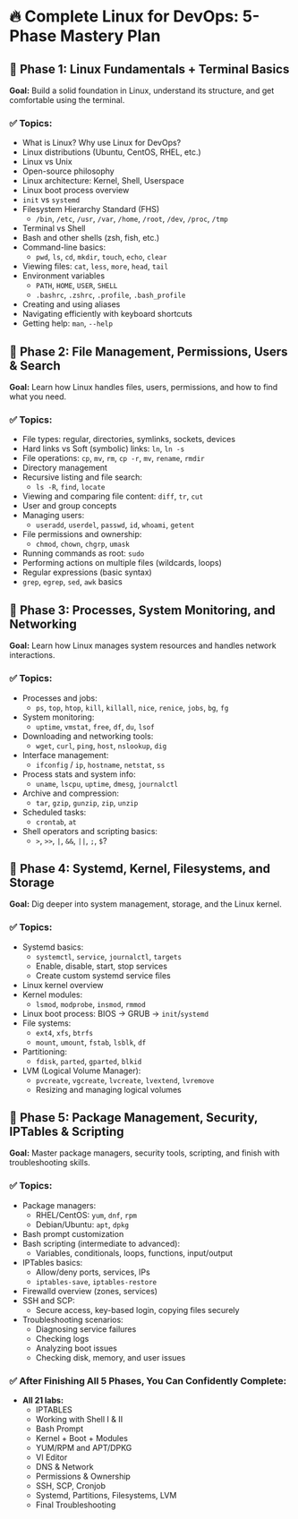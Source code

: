 # 🔥 Complete Linux for DevOps: 5-Phase Mastery Plan

## 🧩 Phase 1: Linux Fundamentals + Terminal Basics
**Goal:** Build a solid foundation in Linux, understand its structure, and get comfortable using the terminal.

### ✅ Topics:
*   What is Linux? Why use Linux for DevOps?
*   Linux distributions (Ubuntu, CentOS, RHEL, etc.)
*   Linux vs Unix
*   Open-source philosophy
*   Linux architecture: Kernel, Shell, Userspace
*   Linux boot process overview
*   `init` vs `systemd`
*   Filesystem Hierarchy Standard (FHS)
    *   `/bin`, `/etc`, `/usr`, `/var`, `/home`, `/root`, `/dev`, `/proc`, `/tmp`
*   Terminal vs Shell
*   Bash and other shells (zsh, fish, etc.)
*   Command-line basics:
    *   `pwd`, `ls`, `cd`, `mkdir`, `touch`, `echo`, `clear`
*   Viewing files: `cat`, `less`, `more`, `head`, `tail`
*   Environment variables
    *   `PATH`, `HOME`, `USER`, `SHELL`
    *   `.bashrc`, `.zshrc`, `.profile`, `.bash_profile`
*   Creating and using aliases
*   Navigating efficiently with keyboard shortcuts
*   Getting help: `man`, `--help`

## 🧩 Phase 2: File Management, Permissions, Users & Search
**Goal:** Learn how Linux handles files, users, permissions, and how to find what you need.

### ✅ Topics:
*   File types: regular, directories, symlinks, sockets, devices
*   Hard links vs Soft (symbolic) links: `ln`, `ln -s`
*   File operations: `cp`, `mv`, `rm`, `cp -r`, `mv`, `rename`, `rmdir`
*   Directory management
*   Recursive listing and file search:
    *   `ls -R`, `find`, `locate`
*   Viewing and comparing file content: `diff`, `tr`, `cut`
*   User and group concepts
*   Managing users:
    *   `useradd`, `userdel`, `passwd`, `id`, `whoami`, `getent`
*   File permissions and ownership:
    *   `chmod`, `chown`, `chgrp`, `umask`
*   Running commands as root: `sudo`
*   Performing actions on multiple files (wildcards, loops)
*   Regular expressions (basic syntax)
*   `grep`, `egrep`, `sed`, `awk` basics

## 🧩 Phase 3: Processes, System Monitoring, and Networking
**Goal:** Learn how Linux manages system resources and handles network interactions.

### ✅ Topics:
*   Processes and jobs:
    *   `ps`, `top`, `htop`, `kill`, `killall`, `nice`, `renice`, `jobs`, `bg`, `fg`
*   System monitoring:
    *   `uptime`, `vmstat`, `free`, `df`, `du`, `lsof`
*   Downloading and networking tools:
    *   `wget`, `curl`, `ping`, `host`, `nslookup`, `dig`
*   Interface management:
    *   `ifconfig` / `ip`, `hostname`, `netstat`, `ss`
*   Process stats and system info:
    *   `uname`, `lscpu`, `uptime`, `dmesg`, `journalctl`
*   Archive and compression:
    *   `tar`, `gzip`, `gunzip`, `zip`, `unzip`
*   Scheduled tasks:
    *   `crontab`, `at`
*   Shell operators and scripting basics:
    *   `>`, `>>`, `|`, `&&`, `||`, `;`, `$`?

## 🧩 Phase 4: Systemd, Kernel, Filesystems, and Storage
**Goal:** Dig deeper into system management, storage, and the Linux kernel.

### ✅ Topics:
*   Systemd basics:
    *   `systemctl`, `service`, `journalctl`, `targets`
    *   Enable, disable, start, stop services
    *   Create custom systemd service files
*   Linux kernel overview
*   Kernel modules:
    *   `lsmod`, `modprobe`, `insmod`, `rmmod`
*   Linux boot process: BIOS → GRUB → `init`/`systemd`
*   File systems:
    *   `ext4`, `xfs`, `btrfs`
    *   `mount`, `umount`, `fstab`, `lsblk`, `df`
*   Partitioning:
    *   `fdisk`, `parted`, `gparted`, `blkid`
*   LVM (Logical Volume Manager):
    *   `pvcreate`, `vgcreate`, `lvcreate`, `lvextend`, `lvremove`
    *   Resizing and managing logical volumes

## 🧩 Phase 5: Package Management, Security, IPTables & Scripting
**Goal:** Master package managers, security tools, scripting, and finish with troubleshooting skills.

### ✅ Topics:
*   Package managers:
    *   RHEL/CentOS: `yum`, `dnf`, `rpm`
    *   Debian/Ubuntu: `apt`, `dpkg`
*   Bash prompt customization
*   Bash scripting (intermediate to advanced):
    *   Variables, conditionals, loops, functions, input/output
*   IPTables basics:
    *   Allow/deny ports, services, IPs
    *   `iptables-save`, `iptables-restore`
*   Firewalld overview (zones, services)
*   SSH and SCP:
    *   Secure access, key-based login, copying files securely
*   Troubleshooting scenarios:
    *   Diagnosing service failures
    *   Checking logs
    *   Analyzing boot issues
    *   Checking disk, memory, and user issues

### ✅ After Finishing All 5 Phases, You Can Confidently Complete:
*   **All 21 labs:**
    *   IPTABLES
    *   Working with Shell I & II
    *   Bash Prompt
    *   Kernel + Boot + Modules
    *   YUM/RPM and APT/DPKG
    *   VI Editor
    *   DNS & Network
    *   Permissions & Ownership
    *   SSH, SCP, Cronjob
    *   Systemd, Partitions, Filesystems, LVM
    *   Final Troubleshooting